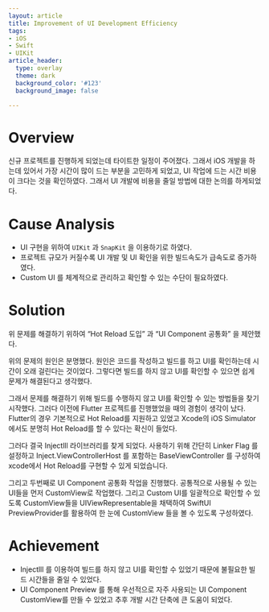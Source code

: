 ```yaml
---
layout: article
title: Improvement of UI Development Efficiency
tags:
- iOS
- Swift
- UIKit
article_header:
  type: overlay
  theme: dark
  background_color: '#123'
  background_image: false

---
```


# Overview
신규 프로젝트를 진행하게 되었는데 타이트한 일정이 주어졌다. 그래서 iOS 개발을 하는데 있어서 가장 시간이 많이 드는 부분을 고민하게 되었고, UI 작업에 드는  시간 비용이 크다는 것을 확인하였다. 그래서 UI 개발에 비용을 줄일 방법에 대한 논의를 하게되었다. 

# Cause Analysis
- UI 구현을 위하여 `UIKit` 과 `SnapKit` 을 이용하기로 하였다. 
- 프로젝트 규모가 커질수록 UI 개발 및 UI 확인을 위한 빌드속도가 급속도로 증가하였다.
- Custom UI 를 체계적으로 관리하고 확인할 수 있는 수단이 필요하였다.

# Solution
위 문제를 해결하기 위하여 “Hot Reload 도입” 과 “UI Component 공통화”  을 제안했다.

위의 문제의 원인은 분명했다. 원인은 코드를 작성하고 빌드를 하고 UI를 확인하는데 시간이 오래 걸린다는 것이었다. 그렇다면 빌드를 하지 않고 UI를 확인할 수 있으면 쉽게 문제가 해결된다고 생각했다.

그래서 문제를 해결하기 위해 빌드를 수행하지 않고 UI를 확인할 수 있는 방법들을 찾기 시작했다. 그러다 이전에 Flutter 프로젝트를 진행했었을 때의 경험이 생각이 났다. Flutter의 경우 기본적으로 Hot Reload를 지원하고 있었고 Xcode의 iOS Simulator 에서도 분명히 Hot Reload를 할 수 있다는 확신이 들었다. 

그러다 결국 Injectlll 라이브러리를 찾게 되었다. 사용하기 위해 간단히 Linker Flag 를 설정하고 Inject.ViewControllerHost 를 포함하는 BaseViewController 를 구성하여 xcode에서 Hot Reload를 구현할 수 있게 되었습니다.

그리고 두번째로 UI Component 공통화 작업을 진행했다. 공통적으로 사용될 수 있는 UI들을 먼저 CustomView로 작업했다. 그리고 Custom UI를 일괄적으로 확인할 수 있도록 CustomView들을 UIViewRepresentable을 채택하여 SwiftUI PreviewProvider를 활용하여 한 눈에 CustomView 들을 볼 수 있도록 구성하였다.

# Achievement
- Injectlll 를 이용하여 빌드를 하지 않고 UI를 확인할 수 있었기 때문에 불필요한 빌드 시간들을 줄일 수 있었다.
- UI Component Preview 를 통해 우선적으로 자주 사용되는 UI Component CustomView를 만들 수 있었고 추후 개발 시간 단축에 큰 도움이 되었다.